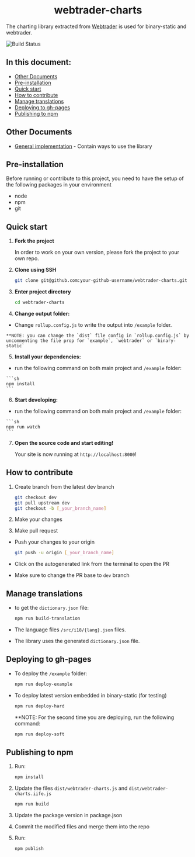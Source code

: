 <h1 align="center">
  webtrader-charts
</h1>

The charting library extracted from [Webtrader](https://github.com/binary-com/webtrader) is used for binary-static and webtrader.

![Build Status](https://travis-ci.org/binary-com/webtrader-charts.svg?branch=master)

## In this document:

-   [Other Documents](#other-documents)
-   [Pre-installation](#pre-installation)
-   [Quick start](#quick-start)
-   [How to contribute](#how-to-contribute)
-   [Manage translations](#manage-translations)
-   [Deploying to gh-pages](#deploying-to-gh-pages)
-   [Publishing to npm](#publishing-to-npm)

## Other Documents

-   [General implementation](documents/implementation-guide.md) - Contain ways to use the library

## Pre-installation

Before running or contribute to this project, you need to have the setup of the following packages in your environment

-   node 
-   npm
-   git 

## Quick start

1.  **Fork the project**

    In order to work on your own version, please fork the project to your own repo.

2.  **Clone using SSH**

    ```sh
    git clone git@github.com:your-github-username/webtrader-charts.git
    ```

3.  **Enter project directory**

    ```sh
    cd webtrader-charts
    ```

4.  **Change output folder:**

   - Change `rollup.config.js` to write the output into `/example` folder.

    **NOTE: you can change the `dist` file config in `rollup.config.js` by uncommenting the file prop for `example`, `webtrader` or `binary-static`

5.  **Install your dependencies:**

   - run the following command on both main project and `/example` folder:

    ```sh
    npm install
    ```

6.  **Start developing:**

   - run the following command on both main project and `/example` folder:

    ```sh
    npm run watch
    ```

7.  **Open the source code and start editing!**

    Your site is now running at `http://localhost:8000`!


## How to contribute

1. Create branch from the latest dev branch

    ```sh
    git checkout dev
    git pull upstream dev
    git checkout -b [_your_branch_name]
    ```

2. Make your changes

3. Make pull request

-   Push your changes to your origin

    ```sh
    git push -u origin [_your_branch_name]
    ```

-   Click on the autogenerated link from the terminal to open the PR

-   Make sure to change the PR base to `dev` branch

## Manage translations

- to get the `dictionary.json` file:

   ```sh
   npm run build-translation
   ```

- The language files `/src/i18/{lang}.json` files.
- The library uses the generated `dictionary.json` file.

## Deploying to gh-pages

- To deploy the `/example` folder:
   
   ```sh
   npm run deploy-example
   ```

- To deploy latest version embedded in binary-static (for testing)

   ```sh
   npm run deploy-hard
   ```

   **NOTE: For the second time you are deploying, run the following command:

   ```sh
   npm run deploy-soft
   ```

## Publishing to npm

1. Run:

   ```sh
   npm install
   ```

2. Update the files `dist/webtrader-charts.js` and `dist/webtrader-charts.iife.js`

   ```sh 
   npm run build
   ```

3. Update the package version in package.json

4. Commit the modified files and merge them into the repo

5. Run: 

   ```sh 
   npm publish
   ```

